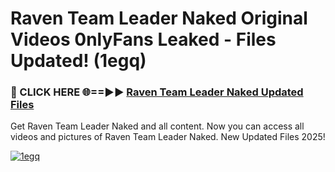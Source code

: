 # Raven Team Leader Naked Original Videos 0nlyFans Leaked - Files Updated! (1egq)

<h3>🔴 CLICK HERE 🌐==►► <a href="https://tinyurl.com/up5wt9bj" rel="nofollow">Raven Team Leader Naked Updated Files</a></h3>

Get Raven Team Leader Naked and all content. Now you can access all videos and pictures of Raven Team Leader Naked. New Updated Files 2025!

[![1egq](https://i.imgur.com/ABiUzMV.gif)](https://tinyurl.com/up5wt9bj)
